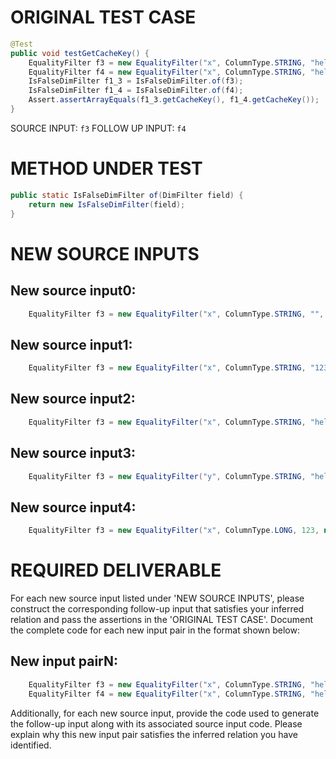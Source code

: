 # ORIGINAL TEST CASE
```java
@Test
public void testGetCacheKey() {
    EqualityFilter f3 = new EqualityFilter("x", ColumnType.STRING, "hello", null);
    EqualityFilter f4 = new EqualityFilter("x", ColumnType.STRING, "hello", null);
    IsFalseDimFilter f1_3 = IsFalseDimFilter.of(f3);
    IsFalseDimFilter f1_4 = IsFalseDimFilter.of(f4);
    Assert.assertArrayEquals(f1_3.getCacheKey(), f1_4.getCacheKey());
}

```
SOURCE INPUT: `f3`
FOLLOW UP INPUT: `f4`


# METHOD UNDER TEST
```java
public static IsFalseDimFilter of(DimFilter field) {
    return new IsFalseDimFilter(field);
}

```


# NEW SOURCE INPUTS
## New source input0:
```java
    EqualityFilter f3 = new EqualityFilter("x", ColumnType.STRING, "", null);
```

## New source input1:
```java
    EqualityFilter f3 = new EqualityFilter("x", ColumnType.STRING, "123", null);
```

## New source input2:
```java
    EqualityFilter f3 = new EqualityFilter("x", ColumnType.STRING, "hello", "en");
```

## New source input3:
```java
    EqualityFilter f3 = new EqualityFilter("y", ColumnType.STRING, "hello", null);
```

## New source input4:
```java
    EqualityFilter f3 = new EqualityFilter("x", ColumnType.LONG, 123, null);
```



# REQUIRED DELIVERABLE
For each new source input listed under 'NEW SOURCE INPUTS', please construct the corresponding follow-up input that satisfies your inferred relation and pass the assertions in the 'ORIGINAL TEST CASE'. Document the complete code for each new input pair in the format shown below:
## New input pairN:
```java
    EqualityFilter f3 = new EqualityFilter("x", ColumnType.STRING, "hello", null);
    EqualityFilter f4 = new EqualityFilter("x", ColumnType.STRING, "hello", null);
```

Additionally, for each new source input, provide the code used to generate the follow-up input along with its associated source input code. Please explain why this new input pair satisfies the inferred relation you have identified.